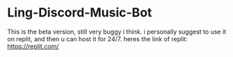 # Ling-Discord-Music-Bot
This is the beta version, still very buggy i think. i personally suggest to use it on replit, and then u can host it for 24/7. heres the link of replit: https://replit.com/
